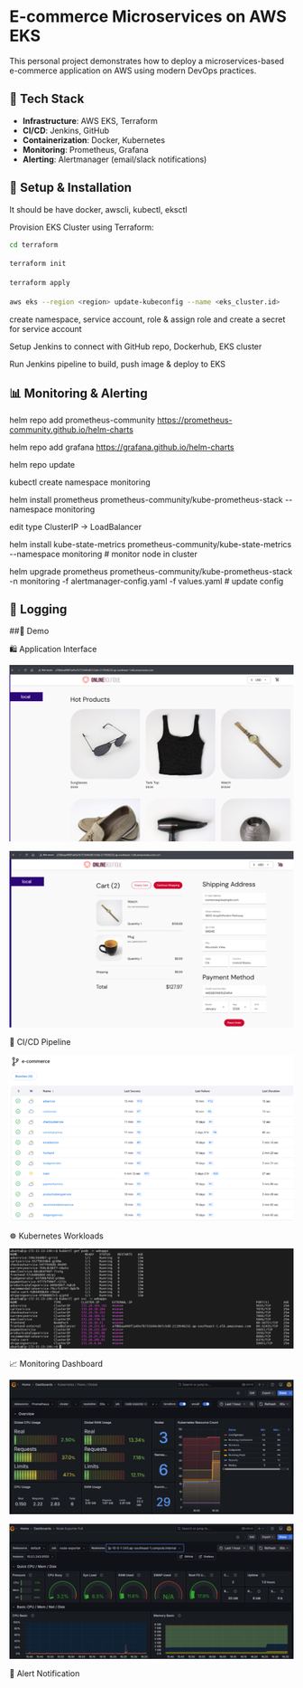 # E-commerce Microservices on AWS EKS

This personal project demonstrates how to deploy a microservices-based e-commerce application on AWS using modern DevOps practices.

## 🚀 Tech Stack

- **Infrastructure**: AWS EKS, Terraform
- **CI/CD**: Jenkins, GitHub
- **Containerization**: Docker, Kubernetes
- **Monitoring**: Prometheus, Grafana
- **Alerting**: Alertmanager (email/slack notifications)

## 🔧 Setup & Installation

It should be have docker, awscli, kubectl, eksctl

Provision EKS Cluster using Terraform:

```bash
cd terraform

terraform init

terraform apply

aws eks --region <region> update-kubeconfig --name <eks_cluster.id>
```

create namespace, service account, role & assign role and create a secret for service account

Setup Jenkins to connect with GitHub repo, Dockerhub, EKS cluster

Run Jenkins pipeline to build, push image & deploy to EKS

## 📊 Monitoring & Alerting
helm repo add prometheus-community https://prometheus-community.github.io/helm-charts

helm repo add grafana https://grafana.github.io/helm-charts

helm repo update

kubectl create namespace monitoring

helm install prometheus prometheus-community/kube-prometheus-stack   --namespace monitoring

edit type ClusterIP -> LoadBalancer

helm install kube-state-metrics prometheus-community/kube-state-metrics --namespace monitoring # monitor node in cluster

helm upgrade prometheus prometheus-community/kube-prometheus-stack -n monitoring -f alertmanager-config.yaml -f values.yaml # update config

## 📄 Logging

##🎥 Demo

🛍️ Application Interface

![Screenshot homepage](/images/app_home.png)

![Screenshot cart](/images/order.png)

🔄 CI/CD Pipeline

![CI/CD Pipeline](/images/jenkins_pipeline.png)


☸️ Kubernetes Workloads

![kubernetes pod svc](/images/pod_svc.png)


📈 Monitoring Dashboard

![grafana cluster](/images/grafana_cluster.png)

![grafana node](/images/grafana_node.png)

🔔 Alert Notification

